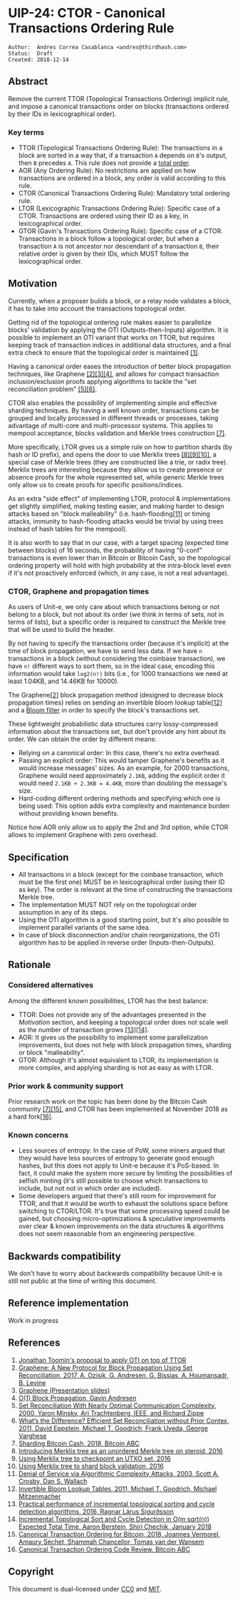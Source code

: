 # UIP-24: CTOR - Canonical Transactions Ordering Rule

```
Author:  Andres Correa Casablanca <andres@thirdhash.com>
Status:  Draft
Created: 2018-12-14
```

## Abstract

Remove the current TTOR (Topological Transactions Ordering) implicit rule, and
impose a canonical transactions order on blocks (transactions ordered by their
IDs in lexicographical order).


### Key terms

*   TTOR (Topological Transactions Ordering Rule): The transactions in a block
    are sorted in a way that, if a transaction `A` depends on `B`'s output, then
    `B` precedes `A`. This rule does not provide a [total order](https://en.wikipedia.org/wiki/Total_order).
*   AOR (Any Ordering Rule): No restrictions are applied on how transactions are
    ordered in a block, any order is valid according to this rule.
*   CTOR (Canonical Transactions Ordering Rule): Mandatory total ordering rule.
*   LTOR (Lexicographic Transactions Ordering Rule): Specific case of a CTOR.
    Transactions are ordered using their ID as a key, in lexicographical order.
*   GTOR (Gavin's Transactions Ordering Rule): Specific case of a CTOR.
    Transactions in a block follow a topological order, but when a transaction
    `A` is not ancestor nor descendant of a transaction `B`, their relative
    order is given by their IDs, which MUST follow the lexicographical order.


## Motivation

Currently, when a proposer builds a block, or a relay node validates a block, it
has to take into account the transactions topological order.

Getting rid of the topological ordering rule makes easier to parallelize blocks'
validation by applying the OTI (Outputs-then-Inputs) algorithm. It is possible
to implement an OTI variant that works on TTOR, but requires keeping track of
transaction indices in additional data structures, and a final extra check to
ensure that the topological order is maintained [[1]](#references).

Having a canonical order eases the introduction of better block propagation
techniques, like Graphene [[2][3][4]](#references), and allows for compact
transaction inclusion/exclusion proofs applying algorithms to tackle the "set
reconciliation problem" [[5][6]](#references).

CTOR also enables the possibility of implementing simple and effective sharding
techniques. By having a well known order, transactions can be grouped and
locally processed in different threads or processes, taking advantage of
multi-core and multi-processor systems. This applies to mempool acceptance,
blocks validation and Merkle trees construction [[7]](#reference).

More specifically, LTOR gives us a simple rule on how to partition shards (by
hash or ID prefix), and opens the door to use Merklix trees
[[8][9][10]](#references), a special case of Merkle trees (they are
constructed like a trie, or radix tree). Merklix trees are interesting because
they allow us to create presence or absence proofs for the whole represented
set, while generic Merkle trees only allow us to create proofs for specific
positions/indices.

As an extra "side effect" of implementing LTOR, protocol & implementations get
slightly simplified, making testing easier, and making harder to design attacks
based on "block malleability" (i.e. hash-flooding[[11]](#references) or timing
attacks, immunity to hash-flooding attacks would be trivial by using trees
instead of hash tables for the mempool).

It is also worth to say that in our case, with a target spacing (expected time
between blocks) of 16 seconds, the probability of having "0-conf" transactions
is even lower than in Bitcoin or Bitcoin Cash, so the topological ordering
property will hold with high probability at the intra-block level even if it's
not proactively enforced (which, in any case, is not a real advantage).

### CTOR, Graphene and propagation times

As users of Unit-e, we only care about which transactions belong or not belong
to a block, but not about its order (we think in terms of sets, not in terms of
lists), but a specific order is required to construct the Merkle tree that will
be used to build the header.

By not having to specify the transactions order (because it's implicit) at the
time of block propagation, we have to send less data. If we have `n`
transactions in a block (without considering the coinbase transaction), we have
`n!` different ways to sort them, so in the ideal case, encoding this
information would take `log2(n!)` bits (i.e., for 1000 transactions we need at
least 1.04KB, and 14.46KB for 10000).

The Graphene[[2]](#references) block propagation method (designed to decrease
block propagation times) relies on sending an invertible bloom lookup
table[[12]](#reference) and a
[Bloom filter](https://en.wikipedia.org/wiki/Bloom_filter) in order to specify
the block's transactions set.

These lightweight probabilistic data structures carry lossy-compressed
information about the transactions set, but don't provide any hint about its
order. We can obtain the order by different means:

*   Relying on a canonical order: In this case, there's no extra overhead.
*   Passing an explicit order: This would tamper Graphene's benefits as it
    would increase messages' sizes. As an example, for 2000 transactions,
    Graphene would need approximately `2.1KB`, adding the explicit order it
    would need `2.1KB + 2.3KB = 4.4KB`, more than doubling the message's size.
*   Hard-coding different ordering methods and specifying which one is being
    used: This option adds extra complexity and maintenance burden without
    providing known benefits.

Notice how AOR only allow us to apply the 2nd and 3rd option, while CTOR allows
to implement Graphene with zero overhead.

## Specification

*   All transactions in a block (except for the coinbase transaction, which must
    be the first one) MUST be in lexicographical order (using their ID as key).
    The order is relevant at the time of constructing the transactions Merkle
    tree.
*   The implementation MUST NOT rely on the topological order assumption in any
    of its steps.
*   Using the OTI algorithm is a good starting point, but it's also possible to
    implement parallel variants of the same idea.
*   In case of block disconnection and/or chain reorganizations, the OTI
    algorithm has to be applied in reverse order (Inputs-then-Outputs).

## Rationale

### Considered alternatives

Among the different known possibilities, LTOR has the best balance:

*   TTOR: Does not provide any of the advantages presented in the *Motivation*
    section, and keeping a topological order does not scale well as the number
    of transaction grows [[13][14]](#reference).
*   AOR: It gives us the possibility to implement some parallelization
    improvements, but does not help with block propagation times, sharding or
    block "malleability".
*   GTOR: Although it's almost equivalent to LTOR, its implementation is more
    complex, and applying sharding is not as easy as with LTOR.

### Prior work & community support

Prior research work on the topic has been done by the Bitcoin Cash community
[[7][15]](#reference), and CTOR has been implemented at November 2018 as a hard
fork[[16]](#reference).

### Known concerns

*   Less sources of entropy: In the case of PoW, some miners argued that they
    would have less sources of entropy to generate good enough hashes, but this
    does not apply to Unit-e because it's PoS-based. In fact, it could make the
    system more secure by limiting the possibilities of selfish minting (it's
    still possible to choose which transactions to include, but not not in which
    order are included).
*   Some developers argued that there's still room for improvement for TTOR, and
    that it would be worth to exhaust the solutions space before switching to
    CTOR/LTOR. It's true that some processing speed could be gained, but
    choosing micro-optimizations & speculative improvements over clear & known
    improvements on the data structures & algorithms does not seem reasonable
    from an engineering perspective.


## Backwards compatibility

We don't have to worry about backwards compatibility because Unit-e is still not
public at the time of writing this document.


## Reference implementation

Work in progress


## References

1.  [Jonathan Toomin's proposal to apply OTI on top of TTOR](https://github.com/Bitcoin-ABC/bitcoin-abc/pull/244/files#diff-24efdb00bfbe56b140fb006b562cc70bR2222)
2.  [Graphene: A New Protocol for Block Propagation Using Set Reconciliation, 2017, A. Ozisik, G. Andresen, G. Bissias, A. Houmansadr, B. Levine](https://people.cs.umass.edu/~gbiss/graphene.pdf)
3.  [Graphene (Presentation slides)](https://scalingbitcoin.org/stanford2017/Day1/graphene.BC-scaling.2017.key.pdf)
4.  [O(1) Block Propagation, Gavin Andresen](https://gist.github.com/gavinandresen/e20c3b5a1d4b97f79ac2)
5.  [Set Reconciliation With Nearly Optimal Communication Complexity, 2000, Yaron Minsky, Ari Trachtenberg, IEEE, and Richard Zippe](https://pdfs.semanticscholar.org/be4e/60056b996b3df7ad71235aab133d304a38e3.pdf)
6.  [What’s the Difference? Efficient Set Reconciliation without Prior Contex, 2011, David Eppstein, Michael T. Goodrich, Frank Uyeda, George Varghese](https://www.ics.uci.edu/~eppstein/pubs/EppGooUye-SIGCOMM-11.pdf)
7.  [Sharding Bitcoin Cash, 2018, Bitcoin ABC](https://medium.com/@Bitcoin_ABC/sharding-bitcoin-cash-35d46b55ecfb)
8.  [Introducing Merklix tree as an unordered Merkle tree on steroid, 2016](https://www.deadalnix.me/2016/09/24/introducing-merklix-tree-as-an-unordered-merkle-tree-on-steroid/)
9.  [Using Merklix tree to checkpoint an UTXO set, 2016](https://www.deadalnix.me/2016/09/29/using-merklix-tree-to-checkpoint-an-utxo-set/)
10. [Using Merklix tree to shard block validation, 2016](https://www.deadalnix.me/2016/11/06/using-merklix-tree-to-shard-block-validation/)
11. [Denial of Service via Algorithmic Complexity Attacks, 2003, Scott A. Crosby, Dan S. Wallach](https://www.usenix.org/legacy/events/sec03/tech/full_papers/crosby/crosby.pdf)
12. [Invertible Bloom Lookup Tables, 2011, Michael T. Goodrich, Michael Mitzenmacher](https://arxiv.org/abs/1101.2245)
13. [Practical performance of incremental topological sorting and cycle detection algorithms, 2016, Ragnar Lárus Sigurðsson](http://publications.lib.chalmers.se/records/fulltext/248308/248308.pdf)
14. [Incremental Topological Sort and Cycle Detection in O(m sqrt(n)) Expected Total Time, Aaron Berstein, Shiri Chechik, January 2018](https://epubs.siam.org/doi/abs/10.1137/1.9781611975031.2)
15. [Canonical Transaction Ordering for Bitcoin, 2018, Joannes Vermorel, Amaury Séchet, Shammah Chancellor, Tomas van der Wansem](https://blog.vermorel.com/pdf/canonical-tx-ordering-2018-06-12.pdf)
16. [Canonical Transaction Ordering Code Review, Bitcoin ABC](https://reviews.bitcoinabc.org/rABCee51761f7792776ddde50aaa0c700aea2529fa3c)


## Copyright

This document is dual-licensed under
[CC0](https://creativecommons.org/publicdomain/zero/1.0/) and
[MIT](https://opensource.org/licenses/MIT).
